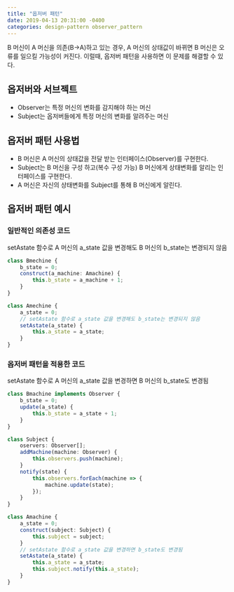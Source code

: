 ```yaml
---
title: "옵저버 패턴"
date: 2019-04-13 20:31:00 -0400
categories: design-pattern observer_pattern
---
```


B 머신이 A 머신을 의존(B->A)하고 있는 경우, A 머신의 상태값이 바뀌면 B 머신은 오류를 일으킬 가능성이 커진다. 이럴때, 옵저버 패턴을 사용하면 이 문제를 해결할 수 있다.

## 옵저버와 서브젝트
- Observer는 특정 머신의 변화를 감지해야 하는 머신
- Subject는 옵저버들에게 특정 머신의 변화를 알려주는 머신

## 옵저버 패턴 사용법
- B 머신은 A 머신의 상태값을 전달 받는 인터페이스(Observer)를 구현한다.
- Subject는 B 머신을 구성 하고(복수 구성 가능) B 머신에게 상태변화를 알리는 인터페이스를 구현한다.
- A 머신은 자신의 상태변화를 Subject를 통해 B 머신에게 알린다.

## 옵저버 패턴 예시

### 일반적인 의존성 코드
setAstate 함수로 A 머신의 a_state 값을 변경해도 B 머신의 b_state는 변경되지 않음
```ts
class Bmechine {
    b_state = 0;
    construct(a_machine: Amachine) {
        this.b_state = a_machine + 1;
    }
}

class Amechine {
    a_state = 0;
    // setAstate 함수로 a_state 값을 변경해도 b_state는 변경되지 않음
    setAstate(a_state) {
        this.a_state = a_state;
    }
}
```

### 옵저버 패턴을 적용한 코드
setAstate 함수로 A 머신의 a_state 값을 변경하면 B 머신의 b_state도 변경됨
```ts
class Bmachine implements Observer {
    b_state = 0;
    update(a_state) {
        this.b_state = a_state + 1;            
    }
}

class Subject {
    oservers: Observer[];
    addMachine(machine: Observer) {
        this.observers.push(machine);
    }
    notify(state) {
        this.observers.forEach(machine => {
            machine.update(state);
        });
    }
}

class Amachine {
    a_state = 0;
    construct(subject: Subject) {
        this.subject = subject;
    }
    // setAstate 함수로 a_state 값을 변경하면 b_state도 변경됨
    setAstate(a_state) {
        this.a_state = a_state;
        this.subject.notify(this.a_state);
    }
}
```
